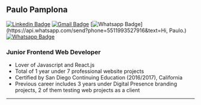 ## Paulo Pamplona

[![Linkedin Badge](https://img.shields.io/badge/-LinkedIn-blue?style=flat-square&logo=Linkedin&logoColor=white&link=https://www.linkedin.com/in/paulopamplona/)](https://www.linkedin.com/in/paulopamplona/)
[![Gmail Badge](https://img.shields.io/badge/-pamplonapaulo@gmail.com-c14438?style=flat-square&logo=Gmail&logoColor=white&link=mailto:pamplonapaulo@gmail.com)](mailto:pamplonapaulo@gmail.com)
[![Whatsapp Badge](https://img.shields.io/badge/-Whatsapp-4CA143?style=flat-square&labelColor=4CA143&logo=whatsapp&logoColor=white&link=https://api.whatsapp.com/send?phone=5519996643581&text=Olá!)](https://api.whatsapp.com/send?phone=5511993527916&text=Hi, Paulo.)
[![Whatsapp Badge](https://img.shields.io/badge/-Curriculum-00000?style=flat-square&labelColor=00000&&logo=read-the-docs&logoColor=white&link=https://paulopamplona.com/assets/paulo-pamplona-curriculum.pdf)](https://paulopamplona.com/assets/paulo-pamplona-curriculum.pdf)

### Junior Frontend Web Developer

- Lover of Javascript and React.js
- Total of 1 year under 7 professional website projects
- Certified by San Diego Continuing Education (2016/2017), California
- Previous career includes 3 years under Digital Presence branding projects, 2 of them testing web projects as a client
---

